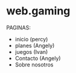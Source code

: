 # web.gaming

PAGINAS:
- inicio (percy)
- planes (Angely)
- juegos (Ivan)
- Contacto (Angely)
- Sobre nosotros
